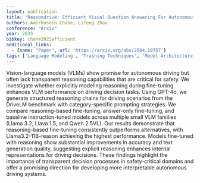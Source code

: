 ```yaml
---
layout: publication
title: 'Reasondrive: Efficient Visual Question Answering For Autonomous Vehicles With Reasoning-enhanced Small Vision-language Models'
authors: Amirhosein Chahe, Lifeng Zhou
conference: "Arxiv"
year: 2025
bibkey: chahe2025efficient
additional_links:
  - {name: "Paper", url: 'https://arxiv.org/abs/2504.10757'}
tags: ['Language Modeling', 'Training Techniques', 'Model Architecture', 'GPT', 'Fine-Tuning', 'Prompting', 'Applications', 'Multimodal Models', 'Responsible AI', 'Pretraining Methods']
---
```

Vision-language models (VLMs) show promise for autonomous driving but often
lack transparent reasoning capabilities that are critical for safety. We
investigate whether explicitly modeling reasoning during fine-tuning enhances
VLM performance on driving decision tasks. Using GPT-4o, we generate structured
reasoning chains for driving scenarios from the DriveLM benchmark with
category-specific prompting strategies. We compare reasoning-based fine-tuning,
answer-only fine-tuning, and baseline instruction-tuned models across multiple
small VLM families (Llama 3.2, Llava 1.5, and Qwen 2.5VL). Our results
demonstrate that reasoning-based fine-tuning consistently outperforms
alternatives, with Llama3.2-11B-reason achieving the highest performance.
Models fine-tuned with reasoning show substantial improvements in accuracy and
text generation quality, suggesting explicit reasoning enhances internal
representations for driving decisions. These findings highlight the importance
of transparent decision processes in safety-critical domains and offer a
promising direction for developing more interpretable autonomous driving
systems.
